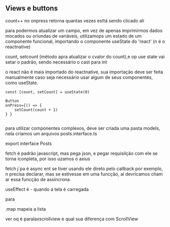 ## Views e buttons


count++ no onpress retorna quantas vezes esttá sendo clicado ali

para podermos atualizar um campo, em vez de apenas imprimirmos dados mocados ou oriundas de variáveis, utilizamops um estado de um componente funcional, importando o componente useState do 'react' (n é o reactnative)

count, setcount (método apra atualizar o cvalor do count),e op use state vai setar o padrão, sendo necessário o cast para int

o react não é mais importado do reactnative, sua importação deve ser feita manualmente caso seja necessário usar algum de seus componentes, como useState.

```
const [count, setCount] = useState(0)

Button
onPress={() => {
    setCount(count + 1)
} }


```

para utilizar componentes complexos, deve ser criada uma pasta models, nela criamos um arquivos posts.interface.ts

export interface Posts


fetch é padrão javascript, mas pega json, e pegar requisilção com ele se torna iconpleta, por isso uzamos o axius

fetch j´pa é async ent se tiver usando ele direto pelo callback por exemplo, n precisa declarar, mas se estivesse em uma funcção, aí devrícamos cham ar essa funcção de assincrona

useEffect é - quando a tela é carregada

para 

.map mapeia a lista

ver oq é paralaxscrollview e qual sua diferença com ScrollView